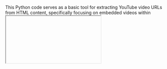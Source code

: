 This Python code serves as a basic tool for extracting YouTube video URLs from HTML content, specifically focusing on embedded videos within <iframe> tags. It showcases the use of regular expressions for pattern matching and string manipulation techniques in Python.

User Interaction: The application prompts the user to input HTML content. This HTML content may contain embedded YouTube video URLs within <iframe> tags.

Parsing HTML: The application parses the input HTML using regular expressions to search for <iframe> tags. If an '<iframe>' tag is found, it then extracts the URL of the embedded YouTube video using another regular expression pattern.

URL Modification: Once the YouTube video URL is extracted, the application modifies it from the embed format to the regular YouTube URL format. This involves replacing the embed domain with the regular YouTube domain and removing any unnecessary parameters.

Output: Finally, the application returns the modified YouTube video URL. If no YouTube video URL is found in the input HTML, it returns None.
